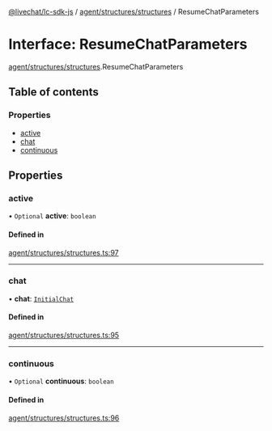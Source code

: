 [@livechat/lc-sdk-js](../README.md) / [agent/structures/structures](../modules/agent_structures_structures.md) / ResumeChatParameters

# Interface: ResumeChatParameters

[agent/structures/structures](../modules/agent_structures_structures.md).ResumeChatParameters

## Table of contents

### Properties

- [active](agent_structures_structures.ResumeChatParameters.md#active)
- [chat](agent_structures_structures.ResumeChatParameters.md#chat)
- [continuous](agent_structures_structures.ResumeChatParameters.md#continuous)

## Properties

### active

• `Optional` **active**: `boolean`

#### Defined in

[agent/structures/structures.ts:97](https://github.com/livechat/lc-sdk-js/blob/a921f8a/src/agent/structures/structures.ts#L97)

___

### chat

• **chat**: [`InitialChat`](agent_structures_structures.InitialChat.md)

#### Defined in

[agent/structures/structures.ts:95](https://github.com/livechat/lc-sdk-js/blob/a921f8a/src/agent/structures/structures.ts#L95)

___

### continuous

• `Optional` **continuous**: `boolean`

#### Defined in

[agent/structures/structures.ts:96](https://github.com/livechat/lc-sdk-js/blob/a921f8a/src/agent/structures/structures.ts#L96)
